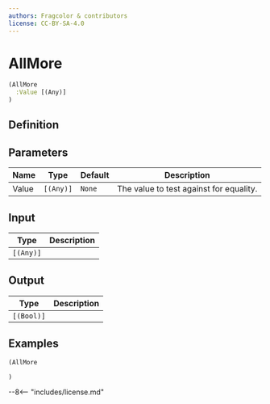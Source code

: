 ```yaml
---
authors: Fragcolor & contributors
license: CC-BY-SA-4.0
---
```



# AllMore

```clojure
(AllMore
  :Value [(Any)]
)
```


## Definition




## Parameters

| Name | Type | Default | Description |
|------|------|---------|-------------|
| Value | `[(Any)]` | `None` | The value to test against for equality. |


## Input

| Type | Description |
|------|-------------|
| `[(Any)]` |  |


## Output

| Type | Description |
|------|-------------|
| `[(Bool)]` |  |


## Examples

```clojure
(AllMore

)
```


--8<-- "includes/license.md"
